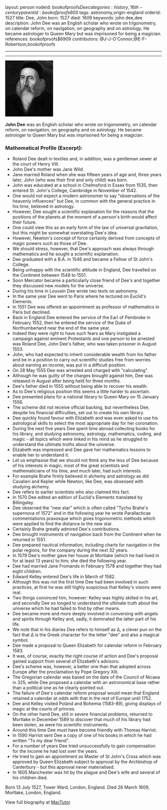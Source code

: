 layout: person
nodeid: bookofproofs$Dee
categories: history,16th-century
parentid: bookofproofs$600
tags: astronomy,origin-england
orderid: 1527
title: Dee, John
born: 1527
died: 1609
keywords: john dee,dee
description: John Dee was an English scholar who wrote on trigonometry, on calendar reform, on navigation, on geography and on astrology. He became astrologer to Queen Mary but was imprisoned for being a magician.
references: bookofproofs$6909
contributors: @J-J-O'Connor,@E-F-Robertson,bookofproofs

---



---

![Dee.jpg](https://github.com/bookofproofs/bookofproofs.github.io/blob/main/_sources/_assets/images/portraits/Dee.jpg?raw=true)

**John Dee** was an English scholar who wrote on trigonometry, on calendar reform, on navigation, on geography and on astrology. He became astrologer to Queen Mary but was imprisoned for being a magician.

### Mathematical Profile (Excerpt):
* Roland Dee dealt in textiles and, in addition, was a gentleman sewer at the court of Henry VIII.
* John Dee's mother was Jane Wild.
* Jane married Roland when she was fifteen years of age and, three years later, John (who was their first and only child) was born.
* John was educated at a school in Chelmsford in Essex from 1535, then entered St. John's College, Cambridge in November of 1542.
* One would not expect a modern astronomer to say "observations of the heavenly influences" but Dee, in common with the general practice in his time, believed in astrology.
* However, Dee sought a scientific explanation for the reasons that the positions of the planets at the moment of a person's birth would affect their future.
* One could view this as an early form of the law of universal gravitation, but this might be somewhat overstating Dee's idea.
* However, Newton's concept of force certainly derived from concepts of magic powers such as those of Dee.
* We should stress, however, that Dee's approach was always through mathematics and he sought a scientific explanation.
* Dee graduated with a B.A. in 1546 and became a Fellow of St John's College.
* Being unhappy with the scientific attitude in England, Dee travelled on the Continent between 1548 to 1551.
* Soon Mercator became a particularly close friend of Dee's and together they discussed new models for the universe.
* During his time in Louvain Dee wrote two texts on astronomy.
* In the same year Dee went to Paris where he lectured on Euclid's Elements.
* In 1551 Dee was offered an appointment as professor of mathematics in Paris but declined.
* Back in England Dee entered the service of the Earl of Pembroke in February 1552, then he entered the service of the Duke of Northumberland near the end of the same year.
* Indeed they were right to have such fears as Mary instigated a campaign against eminent Protestants and one person to be arrested was Roland Dee, John Dee's father, who was taken prisoner in August 1553.
* John, who had expected to inherit considerable wealth from his father and be in a position to carry out scientific studies free from worries about earning an income, was put in a difficult position.
* On 28 May 1555 Dee was arrested and charged with "calculating".
* Although he was guilty of the charges brought against him, Dee was released in August after being held for three months.
* Dee's father died in 1555 without being able to recover his wealth.
* As to Dee's religious position this seems a little harder to ascertain.
* Dee presented plans for a national library to Queen Mary on 15 January 1556.
* The scheme did not receive official backing, but nevertheless Dee, despite his financial difficulties, set out to create his own library.
* Dee quickly found favour with Elizabeth and was even asked to use his astrological skills to select the most appropriate day for her coronation.
* During the next five years Dee spent time abroad collecting books for his library, and studying astronomy, astrology, mathematics, coding, and magic - all topics which were linked in his mind as he struggled to understand the ultimate truths about the universe.
* Elizabeth was impressed and Dee gave her mathematics lessons to enable her to understand it.
* Let us emphasise that we should not think any the less of Dee because of his interests in magic; most of the great scientists and mathematicians of his time, and much later, had such interests.
* For example Brahe firmly believed in alchemy and astrology as did Cavalieri and Kepler while Newton, like Dee, was obsessed with studying alchemy.
* Dee refers to earlier scientists who also claimed this fact.
* In 1570 Dee edited an edition of Euclid's Elements translated by Billingsley.
* Dee observed the "new star" which is often called "Tycho Brahe's supernova of 1572" and in the following year he wrote Parallacticae commentationis praxosque which gives trigonometric methods which were applied to find the distance to the new star.
* Certainly Brahe greatly admired Dee's contributions.
* Dee brought instruments of navigation back from the Continent when he returned in 1551.
* Dee prepared nautical information, including charts for navigation in the polar regions, for the company during the next 32 years.
* In 1579 Dee's mother gave her house at Mortlake (which he had lived in for at least 13 years) to him; she died the following year.
* Dee had married Jane Fromands in February 1578 and together they had eight children.
* Edward Kelley entered Dee's life in March of 1582.
* Although this was not the first time Dee had been involved in such practices, at first he was still highly suspicious that Kelley's visions were real.
* Two things convinced him, however: Kelley was highly skilled in his art, and secondly Dee so longed to understand the ultimate truth about the universe which he had failed to find by other means.
* Dee became more and more deeply involved in conversing with angels and spirits through Kelley and, sadly, it dominated the latter part of his life.
* We note that in his diaries Dee refers to himself as Δ, a clever pun on the fact that Δ is the Greek character for the letter "dee" and also a magical symbol.
* Dee made a proposal to Queen Elizabeth for calendar reform in February 1583.
* It was, of course, exactly the right course of action and Dee's proposal gained support from several of Elizabeth's advisors.
* Dee's scheme was, however, a better one than that adopted across Europe after the proclamation by Pope Gregory XIII.
* The Gregorian calendar was based on the date of the Council of Nicaea in 325, while Dee proposed a calendar with an astronomical base rather than a political one as he clearly pointed out.
* The failure of Dee's calendar reform proposal would mean that England retained a calendar at odds with that in the rest of Europe until 1752.
* Dee and Kelley visited Poland and Bohemia (1583-89), giving displays of magic at the courts of princes.
* On the other hand Dee, still in severe financial problems, returned to Mortlake in December 1589 to discover that much of his library had been stolen, as were his scientific instruments.
* Around this time Dee must have become friendly with Thomas Harriot.
* In 1590 Harriot sent Dee a copy of one of his books in which he had written "To my dear friend".
* For a number of years Dee tried unsuccessfully to gain compensation for the income he had lost over the years.
* He tried to gain an appointment as Master of St John's Cross which was approved by Queen Elizabeth subject to approval by the Archbishop of Canterbury - but this approval never materialised.
* In 1605 Manchester was hit by the plague and Dee's wife and several of his children died.

Born 13 July 1527, Tower Ward, London, England. Died 26 March 1609, Mortlake, London, England.

View full biography at [MacTutor](https://mathshistory.st-andrews.ac.uk/Biographies/Dee/)
